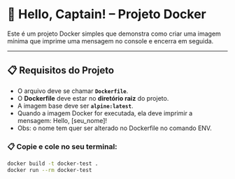 # 🚢 Hello, Captain! – Projeto Docker

Este é um projeto Docker simples que demonstra como criar uma imagem mínima que imprime uma mensagem no console e encerra em seguida.

---

## 📋 Requisitos do Projeto

- O arquivo deve se chamar **`Dockerfile`**.
- O **Dockerfile** deve estar no **diretório raiz** do projeto.
- A imagem base deve ser **`alpine:latest`**.
- Quando a imagem Docker for executada, ela deve imprimir a mensagem: Hello, [seu_nome]!
- Obs: o nome tem quer ser alterado no Dockerfile no comando ENV.

### 📋 Copie e cole no seu terminal:

```bash
docker build -t docker-test .
docker run --rm docker-test
```
